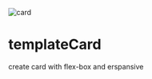 ![card](https://user-images.githubusercontent.com/59051643/127745551-cae975ea-dc1d-4292-8aef-6e5838757d97.PNG)
# templateCard
create card with flex-box and erspansive
